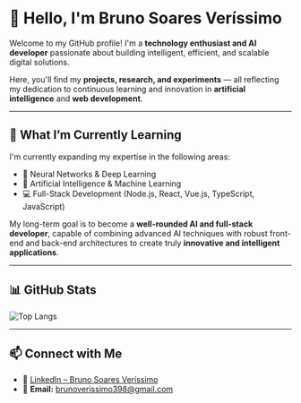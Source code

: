 # 👋 Hello, I'm Bruno Soares Veríssimo

Welcome to my GitHub profile!
I'm a **technology enthusiast and AI developer** passionate about building intelligent, efficient, and scalable digital solutions.

Here, you'll find my **projects, research, and experiments** — all reflecting my dedication to continuous learning and innovation in **artificial intelligence** and **web development**.

---

## 🌱 What I’m Currently Learning

I'm currently expanding my expertise in the following areas:

* 🧠 Neural Networks & Deep Learning
* 🤖 Artificial Intelligence & Machine Learning
* 💻 Full-Stack Development (Node.js, React, Vue.js, TypeScript, JavaScript)

My long-term goal is to become a **well-rounded AI and full-stack developer**, capable of combining advanced AI techniques with robust front-end and back-end architectures to create truly **innovative and intelligent applications**.

---

## 📊 GitHub Stats

![Top Langs](https://github-readme-stats.vercel.app/api/top-langs/?username=BrunoSoaresV\&layout=compact\&theme=tokyonight)

---

## 📫 Connect with Me

* 💼 [LinkedIn – Bruno Soares Veríssimo](https://www.linkedin.com/in/brunosoaresv)
* 📧 **Email:** [brunoverissimo398@gmail.com](mailto:brunoverissimo398@gmail.com)

